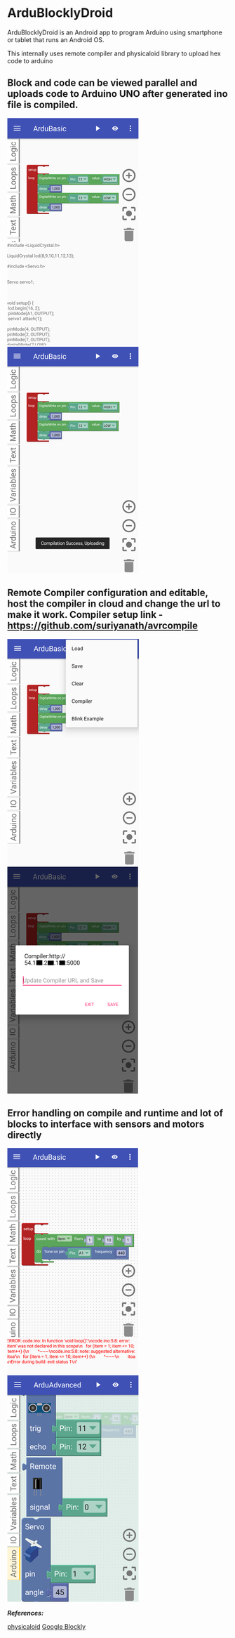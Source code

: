 # ArduBlocklyDroid
ArduBlocklyDroid is an Android app to program Arduino using smartphone or tablet that runs an Android OS.

This internally uses remote compiler and physicaloid library to upload hex code to arduino

Block and code can be viewed parallel and uploads code to Arduino UNO after generated ino file is compiled.
---
![](images/eg1.png) ![](images/eg2.png)

Remote Compiler configuration and editable, host the compiler in cloud and change the url to make it work. Compiler setup link - https://github.com/suriyanath/avrcompile
---
![](images/eg3.png) ![](images/eg4.png)

Error handling on compile and runtime and lot of blocks to interface with sensors and motors directly
---
![](images/eg5.png) ![](images/eg6.png)


***References:***

[physicaloid](https://github.com/cattaka/PhysicaloidVc)
[Google Blockly](https://github.com/google/blockly)
